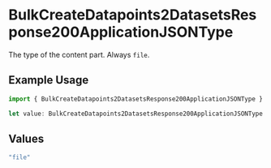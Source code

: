 # BulkCreateDatapoints2DatasetsResponse200ApplicationJSONType

The type of the content part. Always `file`.

## Example Usage

```typescript
import { BulkCreateDatapoints2DatasetsResponse200ApplicationJSONType } from "@orq-ai/node/models/operations";

let value: BulkCreateDatapoints2DatasetsResponse200ApplicationJSONType = "file";
```

## Values

```typescript
"file"
```